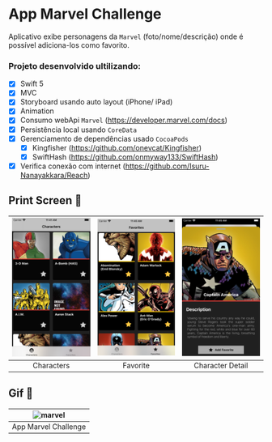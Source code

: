 # App Marvel Challenge
 Aplicativo exibe personagens da `Marvel` (foto/nome/descrição) onde é possível adiciona-los como favorito.
 
  ### Projeto desenvolvido ultilizando:
  - [x] Swift 5
  - [x] MVC
  - [x] Storyboard usando auto layout (iPhone/ iPad)
  - [x] Animation
  - [x] Consumo webApi `Marvel` (https://developer.marvel.com/docs)
  - [x] Persistência local usando `CoreData`
  - [x] Gerenciamento de dependências usado `CocoaPods`
    - [x] Kingfisher (https://github.com/onevcat/Kingfisher)
    - [x] SwiftHash (https://github.com/onmyway133/SwiftHash)
  - [x] Verifica conexão com internet (https://github.com/Isuru-Nanayakkara/Reach)
  
 ## Print Screen :foggy:
 
| ![image01](printscreen/characters_print.png) | ![image02](printscreen/favorites_print.png)| ![image03](printscreen/details_print.png) |
|:---:|:---:|:---:|
| Characters | Favorite | Character Detail |

## Gif :space_invader:

| ![marvel](printscreen/marvelapp.gif) |
|:---:|
| App Marvel Challenge | 
